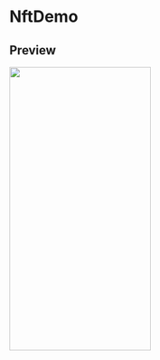 # NftDemo

## Preview

<img src="https://user-images.githubusercontent.com/99286902/194944888-a2a15ae9-71cd-4d91-ad41-df7a8190dd99.gif" width="250" height="500"/>
